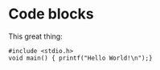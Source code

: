 # Code blocks

This great thing:
```
#include <stdio.h>
void main() { printf("Hello World!\n");}
```
